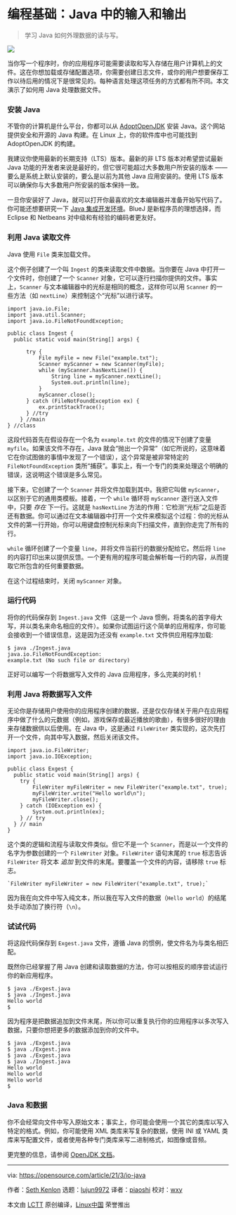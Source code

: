 [#]: subject: (Programming 101: Input and output with Java)
[#]: via: (https://opensource.com/article/21/3/io-java)
[#]: author: (Seth Kenlon https://opensource.com/users/seth)
[#]: collector: (lujun9972)
[#]: translator: (piaoshi)
[#]: reviewer: (wxy)
[#]: publisher: ( )
[#]: url: ( )

编程基础：Java 中的输入和输出
======

> 学习 Java 如何外理数据的读与写。

![](https://img.linux.net.cn/data/attachment/album/202107/27/101854by7yizpokqyo77kk.jpg)

当你写一个程序时，你的应用程序可能需要读取和写入存储在用户计算机上的文件。这在你想加载或存储配置选项，你需要创建日志文件，或你的用户想要保存工作以待后用的情况下是很常见的。每种语言处理这项任务的方式都有所不同。本文演示了如何用 Java 处理数据文件。

### 安装 Java

不管你的计算机是什么平台，你都可以从 [AdoptOpenJDK][2] 安装 Java。这个网站提供安全和开源的 Java 构建。在 Linux 上，你的软件库中也可能找到 AdoptOpenJDK 的构建。

我建议你使用最新的长期支持（LTS）版本。最新的非 LTS 版本对希望尝试最新 Java 功能的开发者来说是最好的，但它很可能超过大多数用户所安装的版本 —— 要么是系统上默认安装的，要么是以前为其他 Java 应用安装的。使用 LTS 版本可以确保你与大多数用户所安装的版本保持一致。

一旦你安装好了 Java，就可以打开你最喜欢的文本编辑器并准备开始写代码了。你可能还想要研究一下 [Java 集成开发环境][3]。BlueJ 是新程序员的理想选择，而 Eclipse 和 Netbeans 对中级和有经验的编码者更友好。

### 利用 Java 读取文件

Java 使用 `File` 类来加载文件。

这个例子创建了一个叫 `Ingest` 的类来读取文件中数据。当你要在 Java 中打开一个文件时，你创建了一个 `Scanner` 对象，它可以逐行扫描你提供的文件。事实上，`Scanner` 与文本编辑器中的光标是相同的概念，这样你可以用 `Scanner` 的一些方法（如 `nextLine`）来控制这个“光标”以进行读写。

```
import java.io.File;
import java.util.Scanner;
import java.io.FileNotFoundException;

public class Ingest {
  public static void main(String[] args) {
   
      try {
          File myFile = new File("example.txt");
          Scanner myScanner = new Scanner(myFile);
          while (myScanner.hasNextLine()) {
              String line = myScanner.nextLine();
              System.out.println(line);
          }
          myScanner.close();
      } catch (FileNotFoundException ex) {
          ex.printStackTrace();  
      } //try
    } //main
} //class
```

这段代码首先在假设存在一个名为 `example.txt` 的文件的情况下创建了变量 `myfile`。如果该文件不存在，Java 就会“抛出一个异常”（如它所说的，这意味着它在你试图做的事情中发现了一个错误），这个异常是被非常特定的 `FileNotFoundException` 类所“捕获”。事实上，有一个专门的类来处理这个明确的错误，这说明这个错误是多么常见。

接下来，它创建了一个 `Scanner` 并将文件加载到其中。我把它叫做 `myScanner`，以区别于它的通用类模板。接着，一个 `while` 循环将 `myScanner` 逐行送入文件中，只要 _存在_ 下一行。这就是 `hasNextLine` 方法的作用：它检测“光标”之后是否还有数据。你可以通过在文本编辑器中打开一个文件来模拟这个过程：你的光标从文件的第一行开始，你可以用键盘控制光标来向下扫描文件，直到你走完了所有的行。

`while` 循环创建了一个变量 `line`，并将文件当前行的数据分配给它。然后将 `line` 的内容打印出来以提供反馈。一个更有用的程序可能会解析每一行的内容，从而提取它所包含的任何重要数据。

在这个过程结束时，关闭 `myScanner` 对象。

### 运行代码

将你的代码保存到 `Ingest.java` 文件（这是一个 Java 惯例，将类名的首字母大写，并以类名来命名相应的文件）。如果你试图运行这个简单的应用程序，你可能会接收到一个错误信息，这是因为还没有 `example.txt` 文件供应用程序加载:

```
$ java ./Ingest.java
java.io.FileNotFoundException:
example.txt (No such file or directory)
```

正好可以编写一个将数据写入文件的 Java 应用程序，多么完美的时机！

### 利用 Java 将数据写入文件

无论你是存储用户使用你的应用程序创建的数据，还是仅仅存储关于用户在应用程序中做了什么的元数据（例如，游戏保存或最近播放的歌曲），有很多很好的理由来存储数据供以后使用。在 Java 中，这是通过 `FileWriter` 类实现的，这次先打开一个文件，向其中写入数据，然后关闭该文件。

```
import java.io.FileWriter;
import java.io.IOException;

public class Exgest {
  public static void main(String[] args) {
    try {
        FileWriter myFileWriter = new FileWriter("example.txt", true);
        myFileWriter.write("Hello world\n");
        myFileWriter.close();
    } catch (IOException ex) {
        System.out.println(ex);
    } // try
  } // main
}
```

这个类的逻辑和流程与读取文件类似。但它不是一个 `Scanner`，而是以一个文件的名字为参数创建的一个 `FileWriter` 对象。`FileWriter` 语句末尾的 `true` 标志告诉 `FileWriter` 将文本 _追加_ 到文件的末尾。要覆盖一个文件的内容，请移除 `true` 标志。

```
`FileWriter myFileWriter = new FileWriter("example.txt", true);`
```

因为我在向文件中写入纯文本，所以我在写入文件的数据（`Hello world`）的结尾处手动添加了换行符（`\n`）。

### 试试代码

将这段代码保存到 `Exgest.java` 文件，遵循 Java 的惯例，使文件名为与类名相匹配。

既然你已经掌握了用 Java 创建和读取数据的方法，你可以按相反的顺序尝试运行你的新应用程序。

```
$ java ./Exgest.java
$ java ./Ingest.java
Hello world
$
```

因为程序是把数据追加到文件末尾，所以你可以重复执行你的应用程序以多次写入数据，只要你想把更多的数据添加到你的文件中。

```
$ java ./Exgest.java
$ java ./Exgest.java
$ java ./Exgest.java
$ java ./Ingest.java
Hello world
Hello world
Hello world
$
```

### Java 和数据

你不会经常向文件中写入原始文本；事实上，你可能会使用一个其它的类库以写入特定的格式。例如，你可能使用 XML 类库来写复杂的数据，使用 INI 或 YAML 类库来写配置文件，或者使用各种专门类库来写二进制格式，如图像或音频。

更完整的信息，请参阅 [OpenJDK 文档][10]。

--------------------------------------------------------------------------------

via: https://opensource.com/article/21/3/io-java

作者：[Seth Kenlon][a]
选题：[lujun9972][b]
译者：[piaoshi](https://github.com/piaoshi)
校对：[wxy](https://github.com/wxy)

本文由 [LCTT](https://github.com/LCTT/TranslateProject) 原创编译，[Linux中国](https://linux.cn/) 荣誉推出

[a]: https://opensource.com/users/seth
[b]: https://github.com/lujun9972
[1]: https://opensource.com/sites/default/files/styles/image-full-size/public/lead-images/java-coffee-mug.jpg?itok=Bj6rQo8r (Coffee beans and a cup of coffee)
[2]: https://adoptopenjdk.net
[3]: https://opensource.com/article/20/7/ide-java
[4]: http://www.google.com/search?hl=en&q=allinurl%3Adocs.oracle.com+javase+docs+api+string
[5]: http://www.google.com/search?hl=en&q=allinurl%3Adocs.oracle.com+javase+docs+api+file
[6]: http://www.google.com/search?hl=en&q=allinurl%3Adocs.oracle.com+javase+docs+api+system
[7]: http://www.google.com/search?hl=en&q=allinurl%3Adocs.oracle.com+javase+docs+api+filenotfoundexception
[8]: http://www.google.com/search?hl=en&q=allinurl%3Adocs.oracle.com+javase+docs+api+filewriter
[9]: http://www.google.com/search?hl=en&q=allinurl%3Adocs.oracle.com+javase+docs+api+ioexception
[10]: https://access.redhat.com/documentation/en-us/openjdk/11/
